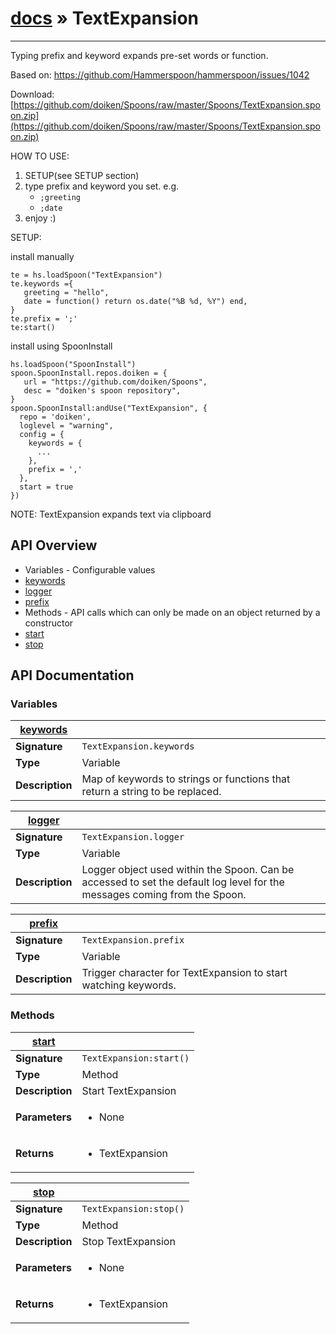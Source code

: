 # [docs](index.md) » TextExpansion
---

Typing prefix and keyword expands pre-set words or function.

Based on: https://github.com/Hammerspoon/hammerspoon/issues/1042

Download: [https://github.com/doiken/Spoons/raw/master/Spoons/TextExpansion.spoon.zip](https://github.com/doiken/Spoons/raw/master/Spoons/TextExpansion.spoon.zip)

HOW TO USE:
  1. SETUP(see SETUP section)
  2. type prefix and keyword you set. e.g.
     - `;greeting`
     - `;date`
  3. enjoy :)

SETUP:

  install manually
  ```
  te = hs.loadSpoon("TextExpansion")
  te.keywords ={
     greeting = "hello",
     date = function() return os.date("%B %d, %Y") end,
  }
  te.prefix = ';'
  te:start()
  ```

  install using SpoonInstall
  ```
  hs.loadSpoon("SpoonInstall")
  spoon.SpoonInstall.repos.doiken = {
     url = "https://github.com/doiken/Spoons",
     desc = "doiken's spoon repository",
  }
  spoon.SpoonInstall:andUse("TextExpansion", {
    repo = 'doiken',
    loglevel = "warning",
    config = {
      keywords = {
        ...
      },
      prefix = ','
    },
    start = true
  })
  ```

NOTE: TextExpansion expands text via clipboard

## API Overview
* Variables - Configurable values
 * [keywords](#keywords)
 * [logger](#logger)
 * [prefix](#prefix)
* Methods - API calls which can only be made on an object returned by a constructor
 * [start](#start)
 * [stop](#stop)

## API Documentation

### Variables

| [keywords](#keywords)         |                                                                                     |
| --------------------------------------------|-------------------------------------------------------------------------------------|
| **Signature**                               | `TextExpansion.keywords`                                                                    |
| **Type**                                    | Variable                                                                     |
| **Description**                             | Map of keywords to strings or functions that return a string to be replaced.                                                                     |

| [logger](#logger)         |                                                                                     |
| --------------------------------------------|-------------------------------------------------------------------------------------|
| **Signature**                               | `TextExpansion.logger`                                                                    |
| **Type**                                    | Variable                                                                     |
| **Description**                             | Logger object used within the Spoon. Can be accessed to set the default log level for the messages coming from the Spoon.                                                                     |

| [prefix](#prefix)         |                                                                                     |
| --------------------------------------------|-------------------------------------------------------------------------------------|
| **Signature**                               | `TextExpansion.prefix`                                                                    |
| **Type**                                    | Variable                                                                     |
| **Description**                             | Trigger character for TextExpansion to start watching keywords.                                                                     |

### Methods

| [start](#start)         |                                                                                     |
| --------------------------------------------|-------------------------------------------------------------------------------------|
| **Signature**                               | `TextExpansion:start()`                                                                    |
| **Type**                                    | Method                                                                     |
| **Description**                             | Start TextExpansion                                                                     |
| **Parameters**                              | <ul><li>None</li></ul> |
| **Returns**                                 | <ul><li>TextExpansion</li></ul>          |

| [stop](#stop)         |                                                                                     |
| --------------------------------------------|-------------------------------------------------------------------------------------|
| **Signature**                               | `TextExpansion:stop()`                                                                    |
| **Type**                                    | Method                                                                     |
| **Description**                             | Stop TextExpansion                                                                     |
| **Parameters**                              | <ul><li>None</li></ul> |
| **Returns**                                 | <ul><li>TextExpansion</li></ul>          |

